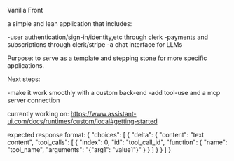 Vanilla Front

a simple and lean application that includes:

-user authentication/sign-in/identity,etc through clerk
-payments and subscriptions through clerk/stripe
-a chat interface for LLMs

Purpose: to serve as a template and stepping stone for more specific applications.


Next steps:

-make it work smoothly with a custom back-end
-add tool-use and a mcp server connection

currently working on:
https://www.assistant-ui.com/docs/runtimes/custom/local#getting-started

expected response format:
{
  "choices": [
    {
      "delta": {
        "content": "text content",
        "tool_calls": [
          {
            "index": 0,
            "id": "tool_call_id",
            "function": {
              "name": "tool_name",
              "arguments": "{\"arg1\": \"value1\"}"
            }
          }
        ]
      }
    }
  ]
}